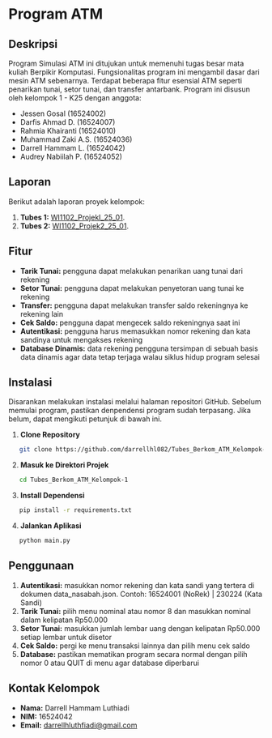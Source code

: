 # Program ATM

## Deskripsi
Program Simulasi ATM ini ditujukan untuk memenuhi tugas besar mata kuliah Berpikir Komputasi. Fungsionalitas program ini mengambil dasar dari mesin ATM sebenarnya. Terdapat beberapa fitur esensial ATM seperti penarikan tunai, setor tunai, dan transfer antarbank. Program ini disusun oleh kelompok 1 - K25 dengan anggota:
- Jessen Gosal   		 (16524002)
- Darfis Ahmad D.	   (16524007)
- Rahmia Khairanti	 (16524010)
- Muhammad Zaki A.S. (16524036)
- Darrell Hammam L.  (16524042)
- Audrey Nabiilah P. (16524052)
## Laporan
Berikut adalah laporan proyek kelompok: 
1. **Tubes 1:** [WI1102_ProjekI_25_01](https://drive.google.com/file/d/18_vh31s166e5NSxe_QmbJ3rKWiZO1T_T/view?usp=sharing).
2. **Tubes 2:** [WI1102_Projek2_25_01](https://drive.google.com/file/d/18_vh31s166e5NSxe_QmbJ3rKWiZO1T_T/view?usp=sharing).

## Fitur
- **Tarik Tunai:** pengguna dapat melakukan penarikan uang tunai dari rekening
- **Setor Tunai:** pengguna dapat melakukan penyetoran uang tunai ke rekening
- **Transfer:** pengguna dapat melakukan transfer saldo rekeningnya ke rekening lain
- **Cek Saldo:** pengguna dapat mengecek saldo rekeningnya saat ini
- **Autentikasi:** pengguna harus memasukkan nomor rekening dan kata sandinya untuk mengakses rekening
- **Database Dinamis:** data rekening pengguna tersimpan di sebuah basis data dinamis agar data tetap terjaga walau siklus hidup program selesai

## Instalasi
   Disarankan melakukan instalasi melalui halaman repositori GitHub. Sebelum memulai program, pastikan denpendensi program sudah terpasang. Jika belum, dapat mengikuti petunjuk di bawah ini.
1. **Clone Repository**
```bash
   git clone https://github.com/darrellhl082/Tubes_Berkom_ATM_Kelompok-1.git
```
2. **Masuk ke Direktori Projek**
```bash
   cd Tubes_Berkom_ATM_Kelompok-1
```
3. **Install Dependensi**
```bash
   pip install -r requirements.txt
```
4. **Jalankan Aplikasi**
```bash
   python main.py
```

## Penggunaan
1. **Autentikasi:** masukkan nomor rekening dan kata sandi yang tertera di dokumen data_nasabah.json.
   Contoh: 16524001 (NoRek) | 230224 (Kata Sandi)
3. **Tarik Tunai:** pilih menu nominal atau nomor 8 dan masukkan nominal dalam kelipatan Rp50.000
4. **Setor Tunai:** masukkan jumlah lembar uang dengan kelipatan Rp50.000 setiap lembar untuk disetor
5. **Cek Saldo:** pergi ke menu transaksi lainnya dan pilih menu cek saldo
6. **Database:** pastikan mematikan program secara normal dengan pilih nomor 0 atau QUIT di menu agar database diperbarui

## Kontak Kelompok
- **Nama:** Darrell Hammam Luthiadi
- **NIM:** 16524042
- **Email:** darrellhluthfiadi@gmail.com






